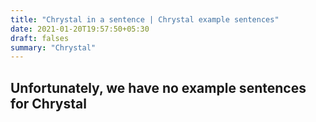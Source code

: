 ```yaml
---
title: "Chrystal in a sentence | Chrystal example sentences"
date: 2021-01-20T19:57:50+05:30
draft: falses
summary: "Chrystal"
---
```

## Unfortunately, we have no example sentences for Chrystal                 
